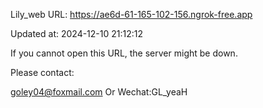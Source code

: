 Lily_web URL: https://ae6d-61-165-102-156.ngrok-free.app

Updated at: 2024-12-10 21:12:12

If you cannot open this URL, the server might be down.

Please contact: 

goley04@foxmail.com Or Wechat:GL_yeaH
